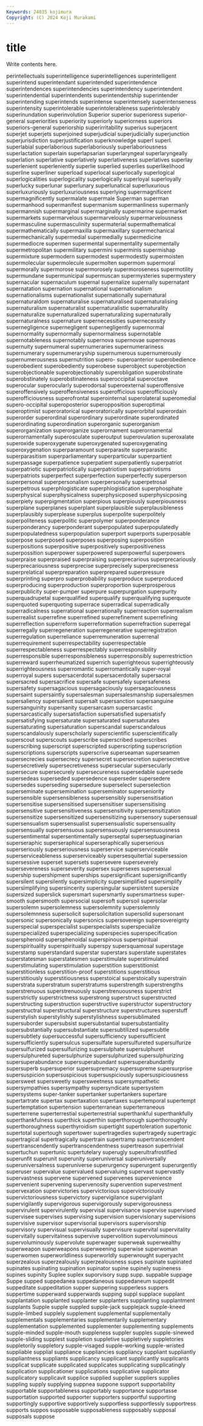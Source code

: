 ```yaml
---
Keywords: 24035 kojimura
Copyright: (C) 2024 Koji Murakami
---
```


# title

Write contents here.



perintellectuals superintelligence superintelligences
superintelligent superintend superintendant superintended superintendence superintendences superintendencies superintendency superintendent superintendential
superintendents superintendentship superintender superintending superintends superintense superintensely superintenseness superintensity superintolerable
superintolerableness superintolerably superinundation superinvolution Superior superior superioress superior-general superiorities superiority
superiorly superiorness superiors superiors-general superiorship superirritability superius superjacent superjet superjets
superjoined superjudicial superjudicially superjunction superjurisdiction superjustification superknowledge superl superl. superlabial
superlaborious superlaboriously superlaboriousness superlactation superlain superlapsarian superlaryngeal superlaryngeally superlation superlative
superlatively superlativeness superlatives superlay superlenient superleniently superlie superlied superlies superlikelihood
superline superliner superload superlocal superlocally superlogical superlogicalities superlogicality superlogically superloyal
superloyally superlucky superlunar superlunary superlunatical superluxurious superluxuriously superluxuriousness superlying supermagnificent
supermagnificently supermalate supermale Superman superman supermanhood supermanifest supermanism supermanliness supermanly
supermannish supermarginal supermarginally supermarine supermarket supermarkets supermarvelous supermarvelously supermarvelousness supermasculine
supermasculinity supermaterial supermathematical supermathematically supermaxilla supermaxillary supermechanical supermechanically supermedial supermedially
supermedicine supermediocre supermen supermental supermentality supermentally supermetropolitan supermilitary supermini superminis
supermishap supermixture supermodern supermodest supermodestly supermoisten supermolecular supermolecule supermolten supermom
supermoral supermorally supermorose supermorosely supermoroseness supermotility supermundane supermunicipal supermuscan supermysteries
supermystery supernacular supernaculum supernal supernalize supernally supernatant supernatation supernation supernational
supernationalism supernationalisms supernationalist supernationally supernatural supernaturaldom supernaturalise supernaturalised supernaturalising supernaturalism
supernaturalist supernaturalistic supernaturality supernaturalize supernaturalized supernaturalizing supernaturally supernaturalness supernature supernecessities
supernecessity supernegligence supernegligent supernegligently supernormal supernormality supernormally supernormalness supernotable supernotableness
supernotably supernova supernovae supernovas supernuity supernumeral supernumeraries supernumerariness supernumerary supernumeraryship
supernumerous supernumerously supernumerousness supernutrition supero- superoanterior superobedience superobedient superobediently superobese
superobject superobjection superobjectionable superobjectionably superobligation superobstinate superobstinately superobstinateness superoccipital superoctave
superocular superocularly superodorsal superoexternal superoffensive superoffensively superoffensiveness superofficious superofficiously superofficiousness
superofrontal superointernal superolateral superomedial supero-occipital superoposterior superopposition superoptimal superoptimist superoratorical
superoratorically superorbital superordain superorder superordinal superordinary superordinate superordinated superordinating superordination
superorganic superorganism superorganization superorganize superornament superornamental superornamentally superosculate superoutput superovulation
superoxalate superoxide superoxygenate superoxygenated superoxygenating superoxygenation superparamount superparasite superparasitic superparasitism
superparliamentary superparticular superpartient superpassage superpatience superpatient superpatiently superpatriot superpatriotic superpatriotically
superpatriotism superpatriotisms superpatriots superperfect superperfection superperfectly superperson superpersonal superpersonalism superpersonally
superpetrosal superpetrous superphlogisticate superphlogistication superphosphate superphysical superphysicalness superphysicposed superphysicposing superpiety
superpigmentation superpious superpiously superpiousness superplane superplanes superplant superplausible superplausibleness superplausibly
superplease superplus superpolite superpolitely superpoliteness superpolitic superpolymer superponderance superponderancy superponderant
superpopulated superpopulatedly superpopulatedness superpopulation superport superports superposable superpose superposed superposes
superposing superposition superpositions superpositive superpositively superpositiveness superpossition superpower superpowered superpowerful
superpowers superpraise superpraised superpraising superprecarious superprecariously superprecariousness superprecise superprecisely superpreciseness
superprelatical superpreparation superprepared superpressure superprinting superpro superprobability superproduce superproduced superproducing
superproduction superproportion superprosperous superpublicity super-pumper superpure superpurgation superpurity superquadrupetal superqualified
superqualify superqualifying superquote superquoted superquoting superrace superradical superradically superradicalness superrational
superrationally superreaction superrealism superrealist superrefine superrefined superrefinement superrefining superreflection superreform
superreformation superrefraction superregal superregally superregeneration superregenerative superregistration superregulation superreliance superremuneration
superrenal superrequirement superrespectability superrespectable superrespectableness superrespectably superresponsibility superresponsible superresponsibleness superresponsibly
superrestriction superreward superrheumatized superrich superrighteous superrighteously superrighteousness superromantic superromantically super-royal
superroyal supers supersacerdotal supersacerdotally supersacral supersacred supersacrifice supersafe supersafely supersafeness
supersafety supersagacious supersagaciously supersagaciousness supersaint supersaintly supersalesman supersalesmanship supersalesmen supersaliency
supersalient supersalt supersanction supersanguine supersanguinity supersanity supersarcasm supersarcastic supersarcastically supersatisfaction
supersatisfied supersatisfy supersatisfying supersaturate supersaturated supersaturates supersaturating supersaturation superscandal superscandalous
superscandalously superscholarly superscientific superscientifically superscout superscouts superscribe superscribed superscribes superscribing
superscript superscripted superscripting superscription superscriptions superscripts superscrive superseaman superseamen supersecrecies
supersecrecy supersecret supersecretion supersecretive supersecretively supersecretiveness supersecular supersecularly supersecure supersecurely
supersecureness supersedable supersede supersedeas superseded supersedence superseder supersedere supersedes superseding
supersedure superselect superselection superseminate supersemination superseminator superseniority supersensible supersensibleness supersensibly
supersensitisation supersensitise supersensitised supersensitiser supersensitising supersensitive supersensitiveness supersensitivity supersensitization supersensitize
supersensitized supersensitizing supersensory supersensual supersensualism supersensualist supersensualistic supersensuality supersensually supersensuous
supersensuously supersensuousness supersentimental supersentimentally superseptal superseptuaginarian superseraphic superseraphical superseraphically superserious
superseriously superseriousness superservice superserviceable superserviceableness superserviceably supersesquitertial supersession supersessive superset
supersets supersevere superseverely supersevereness superseverity supersex supersexes supersexual supership supershipment
superships supersignificant supersignificantly supersilent supersilently supersimplicity supersimplified supersimplify supersimplifying supersincerity
supersingular supersistent supersize supersized superslick supersmart supersmartly supersmartness super-smooth supersmooth
supersocial supersoft supersoil supersolar supersolemn supersolemness supersolemnity supersolemnly supersolemnness supersolicit
supersolicitation supersolid supersonant supersonic supersonically supersonics supersovereign supersovereignty superspecial superspecialist
superspecialists superspecialize superspecialized superspecializing superspecies superspecification supersphenoid supersphenoidal superspinous superspiritual
superspirituality superspiritually superspy supersquamosal superstage superstamp superstandard superstar superstars superstate
superstates superstatesman superstatesmen superstimulate superstimulated superstimulating superstimulation superstition superstitionist superstitionless
superstition-proof superstitions superstitious superstitiously superstitiousness superstoical superstoically superstrain superstrata superstratum
superstratums superstrength superstrengths superstrenuous superstrenuously superstrenuousness superstrict superstrictly superstrictness superstrong
superstruct superstructed superstructing superstruction superstructive superstructor superstructory superstructral superstructural superstructure
superstructures superstuff superstylish superstylishly superstylishness supersublimated supersuborder supersubsist supersubstantial supersubstantiality
supersubstantially supersubstantiate supersubtilized supersubtle supersubtlety supersuccessful supersufficiency supersufficient supersufficiently supersulcus
supersulfate supersulfureted supersulfurize supersulfurized supersulfurizing supersulphate supersulphuret supersulphureted supersulphurize supersulphurized
supersulphurizing supersuperabundance supersuperabundant supersuperabundantly supersuperb supersuperior supersupremacy supersupreme supersurprise supersuspicion
supersuspicious supersuspiciously supersuspiciousness supersweet supersweetly supersweetness supersympathetic supersympathies supersympathy supersyndicate
supersystem supersystems super-tanker supertanker supertankers supertare supertartrate supertax supertaxation supertaxes
supertemporal supertempt supertemptation supertension superterranean superterraneous superterrene superterrestial superterrestrial superthankful
superthankfully superthankfulness superthick superthin superthorough superthoroughly superthoroughness superthyroidism supertight supertoleration
supertonic supertotal supertough supertower supertragedies supertragedy supertragic supertragical supertragically supertrain
supertramp supertranscendent supertranscendently supertranscendentness supertreason supertrivial supertuchun supertunic supertutelary superugly
superultrafrostified superunfit superunit superunity superuniversal superuniversally superuniversalness superuniverse superurgency superurgent
superurgently superuser supervalue supervalued supervaluing supervast supervastly supervastness supervene supervened
supervenes supervenience supervenient supervening supervenosity supervention supervestment supervexation supervictories supervictorious
supervictoriously supervictoriousness supervictory supervigilance supervigilant supervigilantly supervigorous supervigorously supervigorousness supervirulent
supervirulently supervisal supervisance supervise supervised supervisee supervises supervising supervision supervisionary
supervisions supervisive supervisor supervisorial supervisors supervisorship supervisory supervisual supervisually supervisure
supervital supervitality supervitally supervitalness supervive supervolition supervoluminous supervoluminously supervolute superwager
superweak superwealthy superweapon superweapons superweening superwise superwoman superwomen superworldliness superworldly
superwrought superyacht superzealous superzealously superzealousness supes supinate supinated supinates supinating
supination supinator supine supinely supineness supines supinity Suplee suplex suporvisory
supp supp. suppable suppage Suppe supped suppedanea suppedaneous suppedaneum suppedit
suppeditate suppeditation supper suppering supperless suppers suppertime supperward supperwards supping
suppl supplace supplant supplantation supplanted supplanter supplanters supplanting supplantment supplants
Supple supple suppled supple-jack supplejack supple-kneed supple-limbed supplely supplement supplemental
supplementally supplementals supplementaries supplementarily supplementary supplementation supplemented supplementer supplementing supplements
supple-minded supple-mouth suppleness suppler supples supple-sinewed supple-sliding supplest suppletion suppletive
suppletively suppletories suppletorily suppletory supple-visaged supple-working supple-wristed suppliable supplial suppliance
suppliancies suppliancy suppliant suppliantly suppliantness suppliants supplicancy supplicant supplicantly supplicants
supplicat supplicate supplicated supplicates supplicating supplicatingly supplication supplicationer supplications supplicative
supplicator supplicatory supplicavit supplice supplied supplier suppliers supplies suppling supply
supplying suppnea suppone support supportability supportable supportableness supportably supportance supportasse
supportation supported supporter supporters supportful supporting supportingly supportive supportively supportless
supportlessly supportress supports suppos supposable supposableness supposably supposal supposals suppose
